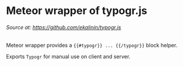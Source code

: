 # Meteor wrapper of typogr.js
###### Source at: https://github.com/ekalinin/typogr.js

Meteor wrapper provides a ```{{#typogr}} ... {{/typogr}}``` block helper.

Exports ```Typogr``` for manual use on client and server.
